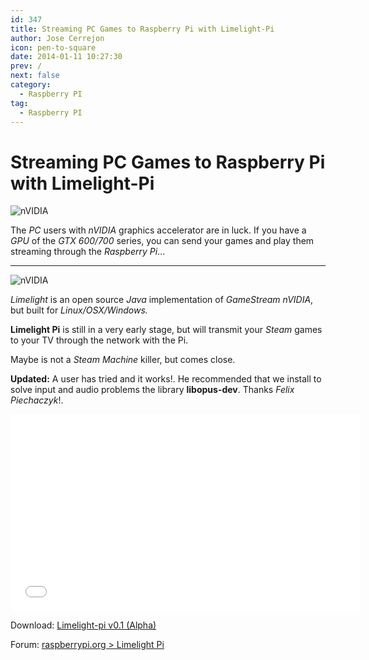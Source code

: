 ```yaml
---
id: 347
title: Streaming PC Games to Raspberry Pi with Limelight-Pi
author: Jose Cerrejon
icon: pen-to-square
date: 2014-01-11 10:27:30
prev: /
next: false
category:
  - Raspberry PI
tag:
  - Raspberry PI
---
```


# Streaming PC Games to Raspberry Pi with Limelight-Pi

![nVIDIA](/images/2014/01/nVidia_01.jpg)

The *PC* users with *nVIDIA* graphics accelerator are in luck. If you have a *GPU* of the *GTX 600/700* series, you can send your games and play them streaming through the *Raspberry Pi*...

- - -
![nVIDIA](/images/2014/01/nVidia_02.jpg)

*Limelight* is an open source *Java* implementation of *GameStream nVIDIA*, but built for *Linux/OSX/Windows.*

**Limelight Pi** is still in a very early stage, but will transmit your *Steam* games to your TV through the network with the Pi.

Maybe is not a *Steam Machine* killer, but comes close.

**Updated:** A user has tried and it works!. He recommended that we install to solve input and audio problems the library **libopus-dev**. Thanks *Felix Piechaczyk*!.

<iframe width="560" height="315" src="//www.youtube.com/embed/9KctGpv4lXw" frameborder="0" allowfullscreen></iframe>

Download: [Limelight-pi v0.1 (Alpha)](https://github.com/irtimmer/limelight-pi/releases)

Forum: [raspberrypi.org > Limelight Pi](http://www.raspberrypi.org/phpBB3/viewtopic.php?f=78&t=65878)